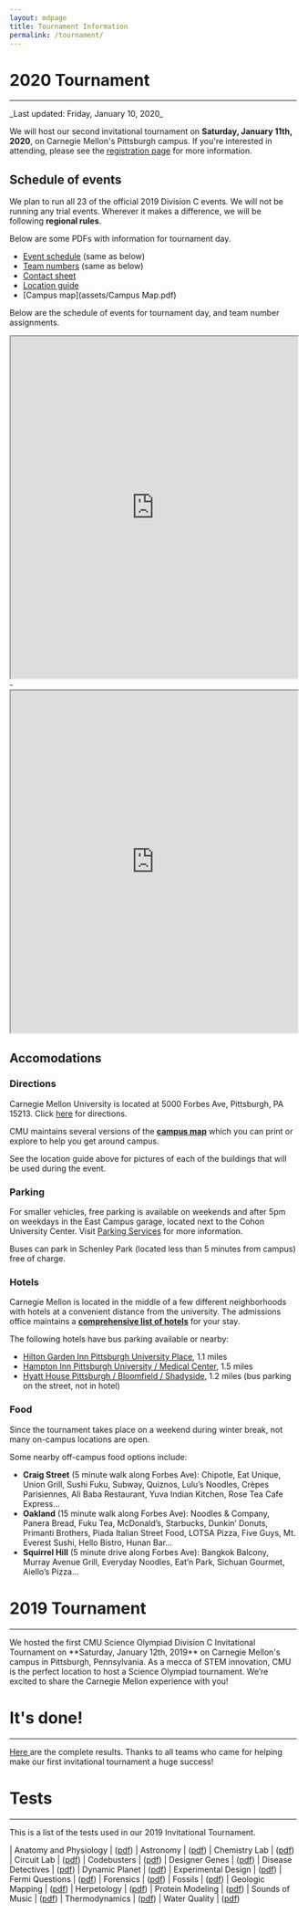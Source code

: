 ```yaml
---
layout: mdpage
title: Tournament Information
permalink: /tournament/
---
```


# 2020 Tournament
<hr>
_Last updated: Friday, January 10, 2020_

We will host our second invitational tournament on
**Saturday, January 11th, 2020**, on Carnegie Mellon's Pittsburgh campus.
If you're interested in attending, please see the
<a href="/registration/">registration page</a> for more information.

## Schedule of events

We plan to run all 23 of the official 2019 Division C events.
We will not be running any trial events.
Wherever it makes a difference, we will be following **regional rules**.

Below are some PDFs with information for tournament day.

* [Event schedule](assets/event_schedule.pdf) (same as below)
* [Team numbers](assets/team_numbers.pdf) (same as below)
* [Contact sheet](assets/contact_sheet.pdf)
* [Location guide](assets/location_guide.pdf)
* [Campus map](assets/Campus Map.pdf)

Below are the schedule of events for tournament day, and team number assignments.
 
<iframe src="https://docs.google.com/spreadsheets/d/e/2PACX-1vSGCAjDyb0cQyBxhh4QIrr-0mCaXo0dksBqskj5arCj9Se6v_yLz1kC5CKe6kIM-SHqR0W9Icjkk-Gt/pubhtml?gid=1346582439&amp;single=true&amp;widget=true&amp;headers=false" style="width: 100%; min-height: 600px;"></iframe>
-
<iframe src="https://docs.google.com/spreadsheets/d/e/2PACX-1vTLaXf3LYRb1AoNJmhb57-ZNJCVjUoxx8zH2KBRYwfnJwWZpHYHTFDxHPUqTDwe6_Lez0FoJ-bPOD4K/pubhtml?gid=1566910357&amp;single=true&amp;widget=true&amp;headers=false" style="width: 100%; min-height: 600px;"></iframe>

## Accomodations

### Directions

Carnegie Mellon University is located at 5000 Forbes Ave, Pittsburgh, PA 15213. Click <a href="https://www.google.com/maps?saddr=My+Location&daddr=Carnegie+Mellon+University" target="_blank">here</a> for directions.

CMU maintains several versions of the
[**campus map**](https://www.cmu.edu/visit/maps-parking-transportation.html)
which you can print or explore to help you get around campus.

See the location guide above for pictures of each of the buildings that
will be used during the event.

### Parking

For smaller vehicles, free parking is available on weekends and after 5pm
on weekdays in the East Campus garage, located next to the
Cohon University Center.
Visit [Parking Services](https://www.cmu.edu/parking/about/) for more information.

Buses can park in Schenley Park (located less than 5 minutes from campus) free of charge.

### Hotels

Carnegie Mellon is located in the middle of a few different neighborhoods with hotels at a convenient distance from the university.
The admissions office maintains a
[**comprehensive list of hotels**](https://admission.enrollment.cmu.edu/pages/accommodations)
for your stay.

The following hotels have bus parking available or nearby:

* [Hilton Garden Inn Pittsburgh University Place](https://www.hilton.com/en/hotels/pitucgi-hilton-garden-inn-pittsburgh-university-place/), 1.1 miles
* [Hampton Inn Pittsburgh University / Medical Center](https://www.hilton.com/en/hotels/pitokhx-hampton-pittsburgh-university-medical-center/), 1.5 miles
* [Hyatt House Pittsburgh / Bloomfield / Shadyside](https://www.hyatt.com/en-US/hotel/pennsylvania/hyatt-house-pittsburgh-bloomfield-shadyside/pitxp), 1.2 miles (bus parking on the street, not in hotel)

### Food

Since the tournament takes place on a weekend during winter break, not many on-campus locations are open.

Some nearby off-campus food options include:

- **Craig Street** (5 minute walk along Forbes Ave): Chipotle, Eat Unique, Union Grill, Sushi Fuku, Subway, Quiznos, Lulu&rsquo;s Noodles, Cr&egrave;pes Parisiennes, Ali Baba Restaurant, Yuva Indian Kitchen, Rose Tea Cafe Express...
- **Oakland** (15 minute walk along Forbes Ave): Noodles & Company, Panera Bread, Fuku Tea, McDonald&rsquo;s, Starbucks, Dunkin&rsquo; Donuts, Primanti Brothers, Piada Italian Street Food, LOTSA Pizza, Five Guys, Mt. Everest Sushi, Hello Bistro, Hunan Bar...
- **Squirrel Hill** (5 minute drive along Forbes Ave):  Bangkok Balcony, Murray Avenue Grill, Everyday Noodles, Eat&rsquo;n Park, Sichuan Gourmet, Aiello&rsquo;s Pizza...


# 2019 Tournament
<hr>
We hosted the first CMU Science Olympiad Division C Invitational Tournament on **Saturday, January 12th, 2019** on Carnegie Mellon's campus in Pittsburgh, Pennsylvania.
As a mecca of STEM innovation, CMU is the perfect location to host a Science Olympiad tournament.
We’re excited to share the Carnegie Mellon experience with you!

# It's done!
<hr>
<a href="https://docs.google.com/spreadsheets/d/1QLLG4RMo5hvc5Fz_8nUaxWuqXLa2P0vj0pn1y0vKxV4/edit?usp=sharing" target="_blank"> Here </a> are the complete results. Thanks to all teams who came for
helping make our first invitational tournament a huge success!

# Tests
<hr>
This is a list of the tests used in our 2019 Invitational Tournament.

| Anatomy and Physiology   | ([pdf](https://drive.google.com/open?id=11KYkWTbjN2zua48rqzw1-gpaeHcIyhmV))
| Astronomy                | ([pdf](https://drive.google.com/open?id=1EguVwimJOLV41j4Dm2f-VxsvafpTaL6Y))
| Chemistry Lab            | ([pdf](https://drive.google.com/open?id=12Sw01HAlKS0c8QaAFC6dms5KuNwvzZVd))
| Circuit Lab              | ([pdf](https://drive.google.com/open?id=1oyPTG4_7FJq9xXrg6z4DMmAo74brHkJ2))
| Codebusters              | ([pdf](https://drive.google.com/open?id=1RTymVI0FyaNU5iBFGOf4npFqLSZ3p8Z7))
| Designer Genes           | ([pdf](https://drive.google.com/open?id=102K4chNIo8ph4RnHxOWKI320Vj_sjswV))
| Disease Detectives       | ([pdf](https://drive.google.com/open?id=1kOEiKyw3Wxr6OV2TO7r-HPaSOr9telRG))
| Dynamic Planet           | ([pdf](https://drive.google.com/open?id=1upg7DJP2kPrDv5NYDo8ICd5a5ozDvGTl))
| Еxperimental Design      | ([pdf](https://drive.google.com/open?id=1k0fMaW2mNW7Bnw_lyj_Cpo4R2hPG7IVS))
| Fermi Questions          | ([pdf](https://drive.google.com/open?id=13bD4c4ULr2jb4Igf2V4nZdenqv_QE8Vj))
| Forensics                | ([pdf](https://drive.google.com/open?id=12XROjWRLjfhU_XrLQY2YU-Cbcdm4IM-o))
| Fossils                  | ([pdf](https://drive.google.com/open?id=1ctrRS5JnBOn8-KIFkiwNQvWTXECVYmpJ))
| Geologic Mapping         | ([pdf](https://drive.google.com/open?id=1HRZyalfutBnKA6U3xrsLrWWCOaBSOG32))
| Herpetology              | ([pdf](https://drive.google.com/open?id=18SMoRXl-1-1sTpKkgvLft61Nv-L4Rni7))
| Protein Modeling         | ([pdf](https://drive.google.com/open?id=13LzEV1IrMzmlEmVrvxuSakwmw4kGY5OB))
| Sounds of Music          | ([pdf](https://drive.google.com/open?id=1S7gTNtyfC2Ovq4fgBttE5Qhge3jhxai-))
| Thermodynamics           | ([pdf](https://drive.google.com/open?id=1yGmqSFmQIFtzwdBW_QXMduFNvnhrNpbf))
| Water Quality            | ([pdf](https://drive.google.com/open?id=1b0SABQOlFNeUUhVSlrfcoJO9h_QPoRsn))


